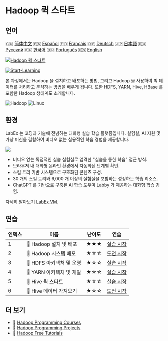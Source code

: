 # Hadoop 퀵 스타트

## 언어

🇨🇳 [简体中文](README_zh.md) 🇪🇸 [Español](README_es.md) 🇫🇷 [Français](README_fr.md) 🇩🇪 [Deutsch](README_de.md) 🇯🇵 [日本語](README_ja.md) 🇷🇺 [Русский](README_ru.md) 🇰🇷 [한국어](README_ko.md) 🇧🇷 [Português](README_pt.md) 🇺🇸 [English](README.md) 

[![Hadoop 퀵 스타트](https://cover-creator.labex.io/quick-start-with-hadoop.png?lang=ko)](https://labex.io/ko/courses/quick-start-with-hadoop)

[![Start-Learning](https://img.shields.io/badge/Start-Learning-whitesmoke?style=for-the-badge)](https://labex.io/ko/courses/quick-start-with-hadoop)

본 과정에서는 Hadoop 을 설치하고 배포하는 방법, 그리고 Hadoop 을 사용하여 빅 데이터를 처리하고 분석하는 방법을 배우게 됩니다. 또한 HDFS, YARN, Hive, HBase 를 포함한 Hadoop 생태계도 소개합니다.

![Hadoop](https://img.shields.io/badge/Hadoop-whitesmoke?style=for-the-badge&logo=hadoop)
![Linux](https://img.shields.io/badge/Linux-whitesmoke?style=for-the-badge&logo=linux)


## 환경

LabEx 는 코딩과 기술에 전념하는 대화형 실습 학습 플랫폼입니다. 실험실, AI 지원 및 가상 머신을 결합하여 비디오 없는 실용적인 학습 경험을 제공합니다.

![](https://tutorial-screenshot.getvm.io/images/vm-1725247253.png)

- 비디오 없는 독점적인 실습 실험실로 엄격한 "실습을 통한 학습" 접근 방식.
- 브라우저 내 대화형 온라인 환경에서 자동화된 단계별 확인.
- 스킬 트리 기반 시스템으로 구조화된 콘텐츠 구성.
- 30 개의 스킬 트리와 6,000 개 이상의 실험실을 포함하는 성장하는 학습 리소스.
- ChatGPT 를 기반으로 구축된 AI 학습 도우미 Labby 가 제공하는 대화형 학습 경험.

자세히 알아보기 [LabEx VM](https://support.labex.io/using-labex/virtual-machine).

## 연습

|   인덱스 | 이름                     | 난이도   | 연습                                                                                                                    |
|----------|--------------------------|----------|-------------------------------------------------------------------------------------------------------------------------|
|        1 | 📖 Hadoop 설치 및 배포   | ★★★      | <a target='_blank' href='https://labex.io/ko/tutorials/linux-hadoop-installation-and-deployment-272321'>실습 시작</a>   |
|        2 | 🎯 Hadoop 시스템 배포    | ★☆☆      | <a target='_blank' href='https://labex.io/ko/labs/hadoop-hadoop-system-deployment-272365'>도전 시작</a>                 |
|        3 | 📖 HDFS 아키텍처 및 운영 | ★☆☆      | <a target='_blank' href='https://labex.io/ko/tutorials/hadoop-architecture-and-operations-of-hdfs-272320'>실습 시작</a> |
|        4 | 📖 YARN 아키텍처 및 개발 | ★☆☆      | <a target='_blank' href='https://labex.io/ko/tutorials/linux-yarn-architecture-and-development-272324'>실습 시작</a>    |
|        5 | 📖 Hive 퀵 스타트        | ★☆☆      | <a target='_blank' href='https://labex.io/ko/tutorials/linux-quick-start-to-hive-272323'>실습 시작</a>                  |
|        6 | 🎯 Hive 데이터 가져오기  | ★☆☆      | <a target='_blank' href='https://labex.io/ko/labs/import-data-to-hive-272367'>도전 시작</a>                             |

## 더 보기

- 🔗 [Hadoop Programming Courses](https://github.com/labex-labs/awesome-programming-courses)
- 🔗 [Hadoop Programming Projects](https://github.com/labex-labs/awesome-programming-projects)
- 🔗 [Hadoop Free Tutorials](https://github.com/labex-labs/hadoop-free-tutorials)

